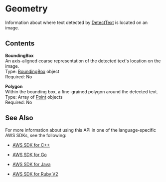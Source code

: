 # Geometry<a name="API_Geometry"></a>

Information about where text detected by [DetectText](API_DetectText.md) is located on an image\.

## Contents<a name="API_Geometry_Contents"></a>

 **BoundingBox**   
An axis\-aligned coarse representation of the detected text's location on the image\.  
Type: [BoundingBox](API_BoundingBox.md) object  
Required: No

 **Polygon**   
Within the bounding box, a fine\-grained polygon around the detected text\.  
Type: Array of [Point](API_Point.md) objects  
Required: No

## See Also<a name="API_Geometry_SeeAlso"></a>

For more information about using this API in one of the language\-specific AWS SDKs, see the following:

+  [AWS SDK for C\+\+](http://docs.aws.amazon.com/goto/SdkForCpp/rekognition-2016-06-27/Geometry) 

+  [AWS SDK for Go](http://docs.aws.amazon.com/goto/SdkForGoV1/rekognition-2016-06-27/Geometry) 

+  [AWS SDK for Java](http://docs.aws.amazon.com/goto/SdkForJava/rekognition-2016-06-27/Geometry) 

+  [AWS SDK for Ruby V2](http://docs.aws.amazon.com/goto/SdkForRubyV2/rekognition-2016-06-27/Geometry) 